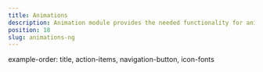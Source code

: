```yaml
---
title: Animations
description: Animation module provides the needed functionality for animating UI components in NativeScript. This module allows defining an animation Imperative ( creating animations via code-behind while using  `Animation` class from `ui/animation` module) and Declarative ( creating `CSS3` keyframe animations).
position: 18
slug: animations-ng
---
```


example-order: title, action-items, navigation-button, icon-fonts
